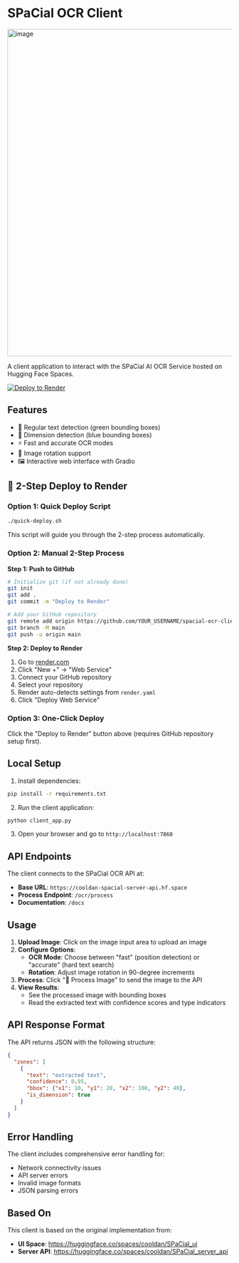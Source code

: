 # SPaCial OCR Client
<img width="1495" height="735" alt="image" src="https://github.com/user-attachments/assets/138f8c9b-3ec6-402a-8493-b775866bc112" />

A client application to interact with the SPaCial AI OCR Service hosted on Hugging Face Spaces.

[![Deploy to Render](https://render.com/images/deploy-to-render-button.svg)](https://render.com/deploy?repo=https://github.com/YOUR_USERNAME/spacial-ocr-client)

## Features

- 📝 Regular text detection (green bounding boxes)
- 📐 Dimension detection (blue bounding boxes) 
- ⚡ Fast and accurate OCR modes
- 🔄 Image rotation support
- 🖼️ Interactive web interface with Gradio

## 🚀 2-Step Deploy to Render

### Option 1: Quick Deploy Script
```bash
./quick-deploy.sh
```
This script will guide you through the 2-step process automatically.

### Option 2: Manual 2-Step Process

**Step 1: Push to GitHub**
```bash
# Initialize git (if not already done)
git init
git add .
git commit -m "Deploy to Render"

# Add your GitHub repository
git remote add origin https://github.com/YOUR_USERNAME/spacial-ocr-client.git
git branch -M main
git push -u origin main
```

**Step 2: Deploy to Render**
1. Go to [render.com](https://render.com)
2. Click "New +" → "Web Service"
3. Connect your GitHub repository
4. Select your repository
5. Render auto-detects settings from `render.yaml`
6. Click "Deploy Web Service"

### Option 3: One-Click Deploy
Click the "Deploy to Render" button above (requires GitHub repository setup first).

## Local Setup

1. Install dependencies:
```bash
pip install -r requirements.txt
```

2. Run the client application:
```bash
python client_app.py
```

3. Open your browser and go to `http://localhost:7860`

## API Endpoints

The client connects to the SPaCial OCR API at:
- **Base URL**: `https://cooldan-spacial-server-api.hf.space`
- **Process Endpoint**: `/ocr/process`
- **Documentation**: `/docs`

## Usage

1. **Upload Image**: Click on the image input area to upload an image
2. **Configure Options**:
   - **OCR Mode**: Choose between "fast" (position detection) or "accurate" (hard text search)
   - **Rotation**: Adjust image rotation in 90-degree increments
3. **Process**: Click "🚀 Process Image" to send the image to the API
4. **View Results**: 
   - See the processed image with bounding boxes
   - Read the extracted text with confidence scores and type indicators

## API Response Format

The API returns JSON with the following structure:
```json
{
  "zones": [
    {
      "text": "extracted text",
      "confidence": 0.95,
      "bbox": {"x1": 10, "y1": 20, "x2": 100, "y2": 40},
      "is_dimension": true
    }
  ]
}
```

## Error Handling

The client includes comprehensive error handling for:
- Network connectivity issues
- API server errors
- Invalid image formats
- JSON parsing errors

## Based On

This client is based on the original implementation from:
- **UI Space**: https://huggingface.co/spaces/cooldan/SPaCial_ui
- **Server API**: https://huggingface.co/spaces/cooldan/SPaCial_server_api
